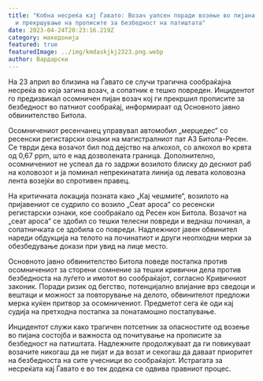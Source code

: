 ```yaml
---
title: "Кобна несреќа кај Ѓавато: Возач уапсен поради возење во пијана состојба
  и прекршување на прописите за безбедност на патиштата"
date: 2023-04-24T20:23:16.219Z
category: македонија
featured: true
featuredImage: ../img/kmdaskjkj2323.png.webp
author: Вардарски
---
```


На 23 април во близина на Ѓавато се случи трагична сообраќајна несреќа во која загина возач, а сопатник е тешко повреден. Инцидентот го предизвикал осомничен пијан возач кој ги прекршил прописите за безбедност во патниот сообраќај, информираат од Основното јавно обвинителство Битола.

Осомничениот ресенчанец управувал автомобил „мерцедес“ со ресенски регистарски ознаки на магистралниот пат А3 Битола-Ресен. Се тврди дека возачот бил под дејство на алкохол, со алкохол во крвта од 0,67 ppm, што е над дозволената граница. Дополнително, осомничениот не успеал да го задржи возилото блиску до десниот раб на коловозот и ја поминал непрекинатата линија од левата коловозна лента возејќи во спротивен правец.

На критичната локација позната како „Кај чешмите“, возилото на пријавениот се судрило со возило „Сеат ароса“ со ресенски регистарски ознаки, кое сообраќало од Ресен кон Битола. Возачот на „сеат ароса“ се здобил со тешки телесни повреди и веднаш починал, а сопатничката се здобила со повреди. Надлежниот јавен обвинител нареди обдукција на телото на починатиот и други неопходни мерки за обезбедување докази при увид на лице место.

Основното јавно обвинителство Битола поведе постапка против осомничениот за сторени сомнение за тешки кривични дела против безбедноста на луѓето и имотот во сообраќајот, согласно Кривичниот законик. Поради ризик од бегство, потенцијално влијание врз сведоци и вештаци и можност за повторување на делото, обвинителот предложи мерка куќен притвор за осомничениот. Предметот сега ќе оди кај судија на претходна постапка за понатамошно постапување.

Инцидентот служи како трагичен потсетник за опасностите од возење во пијана состојба и важноста од почитување на прописите за безбедност на патиштата. Надлежните продолжуваат да ги повикуваат возачите никогаш да не пијат и да возат и секогаш да даваат приоритет на безбедноста на сите учесници во сообраќајот. Истрагата за несреќата кај Ѓавато е во тек додека се одвива правниот процес.
